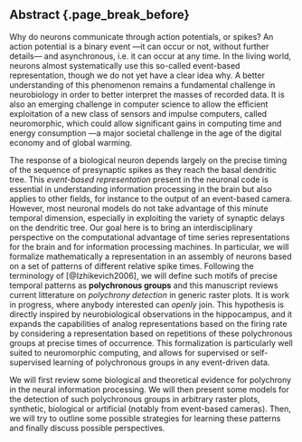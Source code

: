 ## Abstract {.page_break_before}


Why do neurons communicate through action potentials, or spikes? An action potential is a binary event —it can occur or not, without further details— and asynchronous, i.e. it can occur at any time. In the living world, neurons almost systematically use this so-called event-based representation, though we do not yet have a clear idea why. A better understanding of this phenomenon remains a fundamental challenge in neurobiology in order to better interpret the masses of recorded data. It is also an emerging challenge in computer science to allow the efficient exploitation of a new class of sensors and impulse computers, called neuromorphic, which could allow significant gains in computing time and energy consumption —a major societal challenge in the age of the digital economy and of global warming.


The response of a biological neuron depends largely on the precise timing of the sequence of presynaptic spikes as they reach the basal dendritic tree. This *event-based representation* present in the neuronal code is essential in understanding information processing in the brain but also applies to other fields, for instance to the output of an event-based camera. However, most neuronal models do not take advantage of this minute temporal dimension, especially in exploiting the variety of synaptic delays on the dendritic tree. Our goal here is to bring an interdisciplinary perspective on the computational advantage of time series representations for the brain and for information processing machines. In particular, we will formalize mathematically a representation in an assembly of neurons based on a set of patterns of different relative spike times. Following the terminology of [@Izhikevich2006], we will define such motifs of precise temporal patterns as **polychronous groups** and this manuscript reviews current litterature on *polychrony detection* in generic raster plots. It is work in progress, where anybody interested can *openly* join. This hypothesis is directly inspired by neurobiological observations in the hippocampus, and it expands the capabilities of analog representations based on the firing rate by considering a representation based on repetitions of these polychronous groups at precise times of occurrence. This formalization is particularly well suited to neuromorphic computing, and allows for supervised or self-supervised learning of polychronous groups in any event-driven data.

We will first review some biological and theoretical evidence for polychrony in the neural information processing. We will then present some models for the detection of such polychronous groups in arbitrary raster plots, synthetic, biological or artificial (notably from event-based cameras). Then, we will try to outline some possible strategies for learning these patterns and finally discuss possible perspectives.
